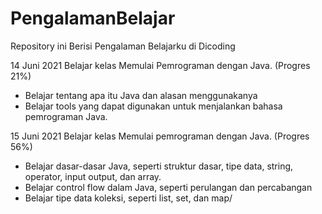 # PengalamanBelajar
Repository ini Berisi Pengalaman Belajarku di Dicoding

14 Juni 2021
Belajar kelas Memulai Pemrograman dengan Java. (Progres 21%)
- Belajar tentang apa itu Java dan alasan menggunakanya
- Belajar tools yang dapat digunakan untuk menjalankan bahasa pemrograman Java.

15 Juni 2021
Belajar kelas Memulai pemrograman dengan Java. (Progres 56%)
- Belajar dasar-dasar Java, seperti struktur dasar, tipe data, string, operator, input output, dan array.
- Belajar control flow dalam Java, seperti perulangan dan percabangan
- Belajar tipe data koleksi, seperti list, set, dan map/
